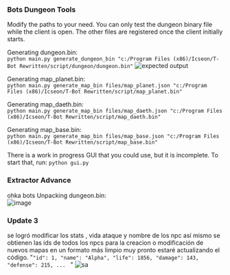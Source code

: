 ### Bots Dungeon Tools

Modify the paths to your need. You can only test the dungeon binary file while the client is open. The other files are registered once the client initially starts.

Generating dungeon.bin:\
`python main.py generate_dungeon_bin "c:/Program Files (x86)/Icseon/T-Bot Rewritten/script/dungeon/dungeon.bin"`
![expected output](img/expected.png)

Generating map_planet.bin:\
`python main.py generate_map_bin files/map_planet.json "c:/Program Files (x86)/Icseon/T-Bot Rewritten/script/map_planet.bin"`

Generating map_daeth.bin:\
`python main.py generate_map_bin files/map_daeth.json "c:/Program Files (x86)/Icseon/T-Bot Rewritten/script/map_daeth.bin"`

Generating map_base.bin:\
`python main.py generate_map_bin files/map_base.json "c:/Program Files (x86)/Icseon/T-Bot Rewritten/script/map_base.bin"`

There is a work in progress GUI that you could use, but it is incomplete. To start that, run:
`python gui.py`
### Extractor Advance
ohka bots
Unpacking  dungeon.bin:\
![image](https://github.com/user-attachments/assets/d4813831-109b-4c3a-9e5e-c7060ea6218b)

### Update 3
se logró modificar los stats , vida ataque y nombre de los npc
así mismo se obtienen las ids de todos los npcs para la creacion o modificación de nuevos mapas en un formato más limpio
muy pronto estaré actualizando el código.
"` "id": 1,
        "name": "Alpha",
        "life": 1856,
        "damage": 143,
        "defense": 215,
        ... 
`
"
![sa](https://github.com/user-attachments/assets/f39deef3-9e0d-4acb-988d-cb61304779e9)

